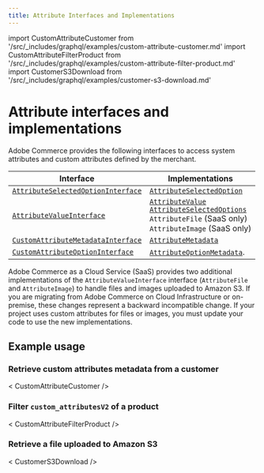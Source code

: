 ```yaml
---
title: Attribute Interfaces and Implementations
---
```


import CustomAttributeCustomer from '/src/_includes/graphql/examples/custom-attribute-customer.md'
import CustomAttributeFilterProduct from '/src/_includes/graphql/examples/custom-attribute-filter-product.md'
import CustomerS3Download from '/src/_includes/graphql/examples/customer-s3-download.md'

# Attribute interfaces and implementations

Adobe Commerce provides the following interfaces to access system attributes and custom attributes defined by the merchant.

Interface | Implementations
--- | ---
[`AttributeSelectedOptionInterface`](https://developer.adobe.com/commerce/webapi/graphql-api/index.html#definition-AttributeSelectedOptionInterface) | [`AttributeSelectedOption`](https://developer.adobe.com/commerce/webapi/graphql-api/index.html#definition-AttributeSelectedOption)
[`AttributeValueInterface`](https://developer.adobe.com/commerce/webapi/graphql-api/index.html#definition-AttributeValueInterface) | [`AttributeValue`](https://developer.adobe.com/commerce/webapi/graphql-api/index.html#definition-AttributeValue) <br/>[`AttributeSelectedOptions`](https://developer.adobe.com/commerce/webapi/graphql-api/index.html#definition-AttributeSelectedOptions) <br/>`AttributeFile` (SaaS only) <br/>`AttributeImage` (SaaS only)
[`CustomAttributeMetadataInterface`](https://developer.adobe.com/commerce/webapi/graphql-api/index.html#definition-CustomerAttributeMetadata) | [`AttributeMetadata`](https://developer.adobe.com/commerce/webapi/graphql-api/index.html#definition-AttributeMetadata)
[`CustomAttributeOptionInterface`](https://developer.adobe.com/commerce/webapi/graphql-api/index.html#definition-CustomAttributeOptionInterface) | [`AttributeOptionMetadata`](https://developer.adobe.com/commerce/webapi/graphql-api/index.html#definition-AttributeOptionMetadata).

<InlineAlert variant="info" slots="text"/>

Adobe Commerce as a Cloud Service (SaaS) provides two additional implementations of the `AttributeValueInterface` interface (`AttributeFile` and `AttributeImage`) to handle files and images uploaded to Amazon S3. If you are migrating from Adobe Commerce on Cloud Infrastructure or on-premise, these changes represent a backward incompatible change. If your project uses custom attributes for files or images, you must update your code to use the new implementations.

## Example usage

### Retrieve custom attributes metadata from a customer

< CustomAttributeCustomer />

### Filter `custom_attributesV2` of a product

< CustomAttributeFilterProduct />

### Retrieve a file uploaded to Amazon S3

<Edition name="saas" />

< CustomerS3Download />
